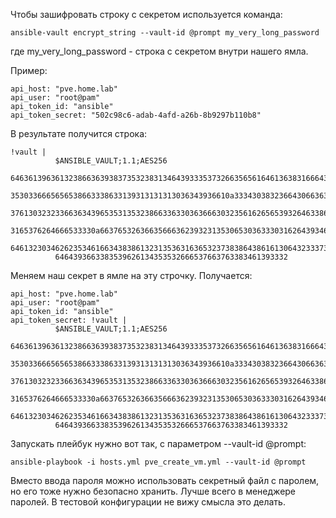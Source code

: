Чтобы зашифровать строку с секретом используется команда:
```shell
ansible-vault encrypt_string --vault-id @prompt my_very_long_password
``` 
где my_very_long_password - строка с секретом внутри нашего ямла. 

Пример:
```
api_host: "pve.home.lab"
api_user: "root@pam"
api_token_id: "ansible"
api_token_secret: "502c98c6-adab-4afd-a26b-8b9297b110b8"
```

В результате получится строка:
```
!vault |
          $ANSIBLE_VAULT;1.1;AES256
          64636139636132386636393837353238313464393335373266356561646136383166643232653230
          3530336665656538663338633139313131313036343936610a333430383236643066363164393965
          37613032323366363439653531353238663363303636663032356162656539326463386335613931
          3165376264666533330a663765326366356663623932313530653036333031626439346238386131
          64613230346262353461663438386132313536316365323738386438616130643233373366383862
          6464393663383539626134353532666537663763383461393332
```

Меняем наш секрет в ямле на эту строчку. Получается:

```
api_host: "pve.home.lab"
api_user: "root@pam"
api_token_id: "ansible"
api_token_secret: !vault |
          $ANSIBLE_VAULT;1.1;AES256
          64636139636132386636393837353238313464393335373266356561646136383166643232653230
          3530336665656538663338633139313131313036343936610a333430383236643066363164393965
          37613032323366363439653531353238663363303636663032356162656539326463386335613931
          3165376264666533330a663765326366356663623932313530653036333031626439346238386131
          64613230346262353461663438386132313536316365323738386438616130643233373366383862
          6464393663383539626134353532666537663763383461393332
```

Запускать плейбук нужно вот так, с параметром --vault-id @prompt: 
```shell
ansible-playbook -i hosts.yml pve_create_vm.yml --vault-id @prompt
```

Вместо ввода пароля можно использовать секретный файл с паролем, но его тоже нужно безопасно хранить.
Лучше всего в менеджере паролей. В тестовой конфигурации не вижу смысла это делать.

